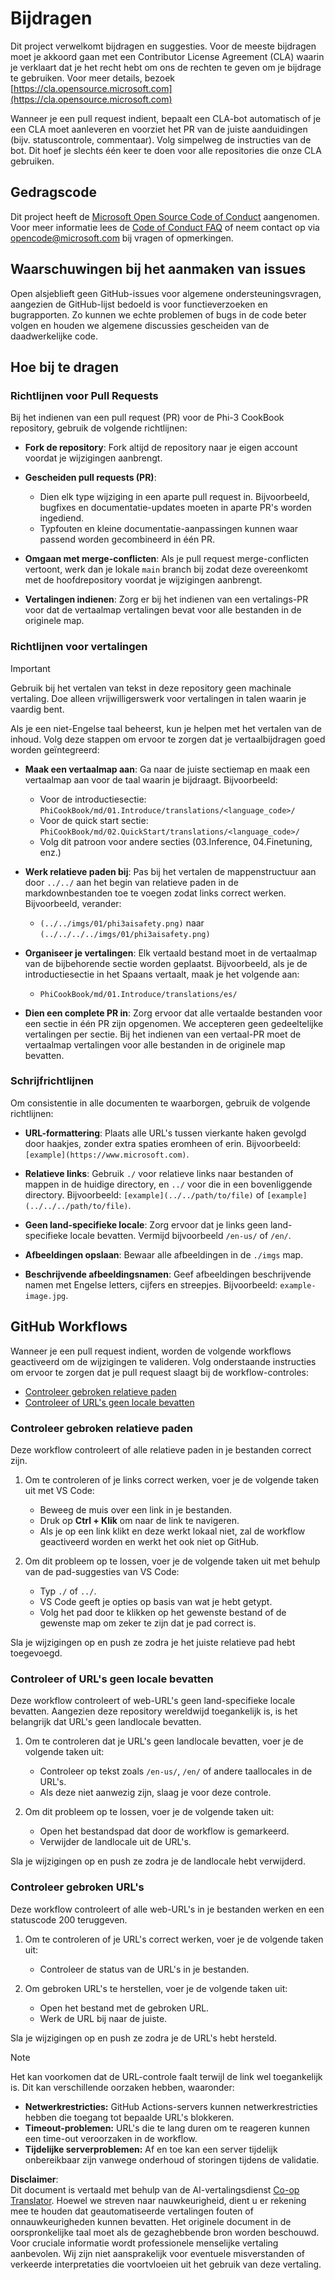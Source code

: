 <!--
CO_OP_TRANSLATOR_METADATA:
{
  "original_hash": "9f71f15fee9a73ecfcd4fd40efbe3070",
  "translation_date": "2025-05-09T03:41:35+00:00",
  "source_file": "CONTRIBUTING.md",
  "language_code": "nl"
}
-->
# Bijdragen

Dit project verwelkomt bijdragen en suggesties. Voor de meeste bijdragen moet je akkoord gaan met een Contributor License Agreement (CLA) waarin je verklaart dat je het recht hebt om ons de rechten te geven om je bijdrage te gebruiken. Voor meer details, bezoek [https://cla.opensource.microsoft.com](https://cla.opensource.microsoft.com)

Wanneer je een pull request indient, bepaalt een CLA-bot automatisch of je een CLA moet aanleveren en voorziet het PR van de juiste aanduidingen (bijv. statuscontrole, commentaar). Volg simpelweg de instructies van de bot. Dit hoef je slechts één keer te doen voor alle repositories die onze CLA gebruiken.

## Gedragscode

Dit project heeft de [Microsoft Open Source Code of Conduct](https://opensource.microsoft.com/codeofconduct/) aangenomen.  
Voor meer informatie lees de [Code of Conduct FAQ](https://opensource.microsoft.com/codeofconduct/faq/) of neem contact op via [opencode@microsoft.com](mailto:opencode@microsoft.com) bij vragen of opmerkingen.

## Waarschuwingen bij het aanmaken van issues

Open alsjeblieft geen GitHub-issues voor algemene ondersteuningsvragen, aangezien de GitHub-lijst bedoeld is voor functieverzoeken en bugrapporten. Zo kunnen we echte problemen of bugs in de code beter volgen en houden we algemene discussies gescheiden van de daadwerkelijke code.

## Hoe bij te dragen

### Richtlijnen voor Pull Requests

Bij het indienen van een pull request (PR) voor de Phi-3 CookBook repository, gebruik de volgende richtlijnen:

- **Fork de repository**: Fork altijd de repository naar je eigen account voordat je wijzigingen aanbrengt.

- **Gescheiden pull requests (PR)**:
  - Dien elk type wijziging in een aparte pull request in. Bijvoorbeeld, bugfixes en documentatie-updates moeten in aparte PR's worden ingediend.
  - Typfouten en kleine documentatie-aanpassingen kunnen waar passend worden gecombineerd in één PR.

- **Omgaan met merge-conflicten**: Als je pull request merge-conflicten vertoont, werk dan je lokale `main` branch bij zodat deze overeenkomt met de hoofdrepository voordat je wijzigingen aanbrengt.

- **Vertalingen indienen**: Zorg er bij het indienen van een vertalings-PR voor dat de vertaalmap vertalingen bevat voor alle bestanden in de originele map.

### Richtlijnen voor vertalingen

> [!IMPORTANT]
>
> Gebruik bij het vertalen van tekst in deze repository geen machinale vertaling. Doe alleen vrijwilligerswerk voor vertalingen in talen waarin je vaardig bent.

Als je een niet-Engelse taal beheerst, kun je helpen met het vertalen van de inhoud. Volg deze stappen om ervoor te zorgen dat je vertaalbijdragen goed worden geïntegreerd:

- **Maak een vertaalmap aan**: Ga naar de juiste sectiemap en maak een vertaalmap aan voor de taal waarin je bijdraagt. Bijvoorbeeld:
  - Voor de introductiesectie: `PhiCookBook/md/01.Introduce/translations/<language_code>/`
  - Voor de quick start sectie: `PhiCookBook/md/02.QuickStart/translations/<language_code>/`
  - Volg dit patroon voor andere secties (03.Inference, 04.Finetuning, enz.)

- **Werk relatieve paden bij**: Pas bij het vertalen de mappenstructuur aan door `../../` aan het begin van relatieve paden in de markdownbestanden toe te voegen zodat links correct werken. Bijvoorbeeld, verander:
  - `(../../imgs/01/phi3aisafety.png)` naar `(../../../../imgs/01/phi3aisafety.png)`

- **Organiseer je vertalingen**: Elk vertaald bestand moet in de vertaalmap van de bijbehorende sectie worden geplaatst. Bijvoorbeeld, als je de introductiesectie in het Spaans vertaalt, maak je het volgende aan:
  - `PhiCookBook/md/01.Introduce/translations/es/`

- **Dien een complete PR in**: Zorg ervoor dat alle vertaalde bestanden voor een sectie in één PR zijn opgenomen. We accepteren geen gedeeltelijke vertalingen per sectie. Bij het indienen van een vertaal-PR moet de vertaalmap vertalingen voor alle bestanden in de originele map bevatten.

### Schrijfrichtlijnen

Om consistentie in alle documenten te waarborgen, gebruik de volgende richtlijnen:

- **URL-formattering**: Plaats alle URL's tussen vierkante haken gevolgd door haakjes, zonder extra spaties eromheen of erin. Bijvoorbeeld: `[example](https://www.microsoft.com)`.

- **Relatieve links**: Gebruik `./` voor relatieve links naar bestanden of mappen in de huidige directory, en `../` voor die in een bovenliggende directory. Bijvoorbeeld: `[example](../../path/to/file)` of `[example](../../../path/to/file)`.

- **Geen land-specifieke locale**: Zorg ervoor dat je links geen land-specifieke locale bevatten. Vermijd bijvoorbeeld `/en-us/` of `/en/`.

- **Afbeeldingen opslaan**: Bewaar alle afbeeldingen in de `./imgs` map.

- **Beschrijvende afbeeldingsnamen**: Geef afbeeldingen beschrijvende namen met Engelse letters, cijfers en streepjes. Bijvoorbeeld: `example-image.jpg`.

## GitHub Workflows

Wanneer je een pull request indient, worden de volgende workflows geactiveerd om de wijzigingen te valideren. Volg onderstaande instructies om ervoor te zorgen dat je pull request slaagt bij de workflow-controles:

- [Controleer gebroken relatieve paden](../..)
- [Controleer of URL's geen locale bevatten](../..)

### Controleer gebroken relatieve paden

Deze workflow controleert of alle relatieve paden in je bestanden correct zijn.

1. Om te controleren of je links correct werken, voer je de volgende taken uit met VS Code:
    - Beweeg de muis over een link in je bestanden.
    - Druk op **Ctrl + Klik** om naar de link te navigeren.
    - Als je op een link klikt en deze werkt lokaal niet, zal de workflow geactiveerd worden en werkt het ook niet op GitHub.

1. Om dit probleem op te lossen, voer je de volgende taken uit met behulp van de pad-suggesties van VS Code:
    - Typ `./` of `../`.
    - VS Code geeft je opties op basis van wat je hebt getypt.
    - Volg het pad door te klikken op het gewenste bestand of de gewenste map om zeker te zijn dat je pad correct is.

Sla je wijzigingen op en push ze zodra je het juiste relatieve pad hebt toegevoegd.

### Controleer of URL's geen locale bevatten

Deze workflow controleert of web-URL's geen land-specifieke locale bevatten. Aangezien deze repository wereldwijd toegankelijk is, is het belangrijk dat URL's geen landlocale bevatten.

1. Om te controleren dat je URL's geen landlocale bevatten, voer je de volgende taken uit:

    - Controleer op tekst zoals `/en-us/`, `/en/` of andere taallocales in de URL's.
    - Als deze niet aanwezig zijn, slaag je voor deze controle.

1. Om dit probleem op te lossen, voer je de volgende taken uit:
    - Open het bestandspad dat door de workflow is gemarkeerd.
    - Verwijder de landlocale uit de URL's.

Sla je wijzigingen op en push ze zodra je de landlocale hebt verwijderd.

### Controleer gebroken URL's

Deze workflow controleert of alle web-URL's in je bestanden werken en een statuscode 200 teruggeven.

1. Om te controleren of je URL's correct werken, voer je de volgende taken uit:
    - Controleer de status van de URL's in je bestanden.

2. Om gebroken URL's te herstellen, voer je de volgende taken uit:
    - Open het bestand met de gebroken URL.
    - Werk de URL bij naar de juiste.

Sla je wijzigingen op en push ze zodra je de URL's hebt hersteld.

> [!NOTE]
>
> Het kan voorkomen dat de URL-controle faalt terwijl de link wel toegankelijk is. Dit kan verschillende oorzaken hebben, waaronder:
>
> - **Netwerkrestricties:** GitHub Actions-servers kunnen netwerkrestricties hebben die toegang tot bepaalde URL's blokkeren.
> - **Timeout-problemen:** URL's die te lang duren om te reageren kunnen een time-out veroorzaken in de workflow.
> - **Tijdelijke serverproblemen:** Af en toe kan een server tijdelijk onbereikbaar zijn vanwege onderhoud of storingen tijdens de validatie.

**Disclaimer**:  
Dit document is vertaald met behulp van de AI-vertalingsdienst [Co-op Translator](https://github.com/Azure/co-op-translator). Hoewel we streven naar nauwkeurigheid, dient u er rekening mee te houden dat geautomatiseerde vertalingen fouten of onnauwkeurigheden kunnen bevatten. Het originele document in de oorspronkelijke taal moet als de gezaghebbende bron worden beschouwd. Voor cruciale informatie wordt professionele menselijke vertaling aanbevolen. Wij zijn niet aansprakelijk voor eventuele misverstanden of verkeerde interpretaties die voortvloeien uit het gebruik van deze vertaling.